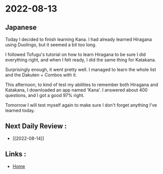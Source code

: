 # 2022-08-13

## Japanese

Today I decided to finish learning Kana. I had already learned Hiragana using Duolingo, but it seemed a bit too long.

I  followed Tofugu's tutorial on how to learn Hiragana to be sure I did everything right, and when I felt ready, I did the same thing for Katakana.

Surprisingly enough, it went pretty well. I managed to learn the whole list and the Dakuten + Combos with it. 

This afternoon, to kind of test my abilities to remember both Hiragana and Katakana, I downloaded an app named 'Kana'. I answered about 400 questions, and I got a good 97% right.

Tomorrow I will test myself again to make sure I don't forget anything I've learned today. 

## Next Daily Review :
- [[2022-08-14]]

## Links :
- [Home](https://misudashi.ga/)